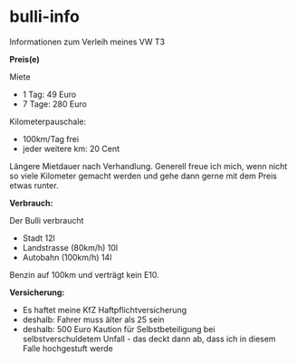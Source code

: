 bulli-info
==========

Informationen zum Verleih meines VW T3

**Preis(e)**

Miete
* 1  Tag: 49 Euro
* 7 Tage: 280 Euro

Kilometerpauschale:
* 100km/Tag frei
* jeder weitere km: 20 Cent

Längere Mietdauer nach Verhandlung. Generell freue ich mich, wenn nicht so viele Kilometer gemacht werden und gehe dann gerne mit dem Preis etwas runter.


**Verbrauch:**

Der Bulli verbraucht 
* Stadt 12l
* Landstrasse (80km/h) 10l
* Autobahn (100km/h) 14l

Benzin auf 100km und verträgt kein E10.


**Versicherung:**

* Es haftet meine KfZ Haftpflichtversicherung
* deshalb: Fahrer muss älter als 25 sein
* deshalb: 500 Euro Kaution für Selbstbeteiligung bei selbstverschuldetem Unfall - das deckt dann ab, dass ich in diesem Falle hochgestuft werde



